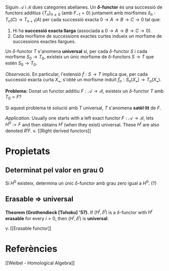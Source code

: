 Siguin $\mathcal{A}$ i $\mathcal{B}$ dues categories abelianes. Un **$\delta$-functor** és una successió de functors additius $\{T_n\}_{n \geq 0}$ (amb $F_{-1} = 0$) juntament amb morfismes $\delta_n: T_n(C) \to T_{n+1}(A)$ per cada successió exacta $0 \to A \to B \to C \to 0$ tal que:
1. Hi ha **successió exacta llarga** (associada a $0 \to A \to B \to C \to 0$).
2. Cada morfisme de successions exactes curtes indueix un morfisme de successions exactes llargues.

Un $\delta$-functor $T$ s'anomena **universal** si, per cada $\delta$-functor $S$ i cada morfisme $S_0 \to T_0$, existeix un únic morfisme de $\delta$-functors $S \to T$ que estén $S_0 \to T_0$.

*Observació.* En particular, l'estensió $\tilde f: S \to T$ implica que, per cada successió exacta curta $X_\bullet$, s'obté un morfisme induït $\tilde f_n: S_n(X_\bullet) \to T_n(X_\bullet)$.

**Problema:** Donat un functor additiu $F: \mathcal{A} \to \mathcal{B}$, existeix un $\delta$-functor $T$ amb $T_0 = F$?

Si aquest problema té solució amb $T$ universal, $T$ s'anomena **satèl·lit** de $F$.

*Application.* Usually one starts with a left exact functor $F: \mathcal{A} \to \mathcal{B}$, lets $H^0 := F$ and then obtains $H^i$ (when they exist) universal. These $H^i$ are also denoted $R^i F$. v. [[Right derived functors]]

# Propietats

## Determinat pel valor en grau $0$

Si $H^0$ existeix, determina un únic $\delta$-functor amb grau zero igual a $H^0$. (?)

## Erasable => universal

**Theorem (Grothendieck [Tohoku] '57).** If $(H^i,\delta^i)$ is a $\delta$-functor with $H^i$ **erasable** for every $i>0$, then $(H^i,\delta^i)$ is **universal**.

v. [[Erasable functor]]

# Referències

[[Weibel - Homological Algebra]]